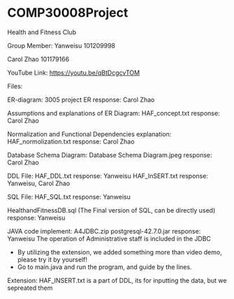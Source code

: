 # COMP30008Project
Health and Fitness Club

Group Member: 
Yanweisu 
101209998

Carol Zhao
101179166

YouTube Link: https://youtu.be/qBtDcgcvTOM

Files:

ER-diagram: 
3005 project ER
response: Carol Zhao

Assumptions and explanations of ER Diagram:
HAF_concept.txt
response: Carol Zhao

Normalization and Functional Dependencies explanation:
HAF_normolization.txt
response: Carol Zhao

Database Schema Diagram: 
Database Schema Diagram.jpeg
response: Carol Zhao

DDL File: 
HAF_DDL.txt
response: Yanweisu
HAF_InSERT.txt
response: Yanweisu, Carol Zhao

SQL File:
HAF_SQL.txt
response: Yanweisu

HealthandFitnessDB.sql (The Final version of SQL, can be directly used)
response: Yanweisu

JAVA code implement:
A4JDBC.zip
postgresql-42.7.0.jar
response: Yanweisu
The operation of Administrative staff is included in the JDBC
* By utilizing the extension, we added something more than video demo, please try it by yourself!
* Go to main.java and run the program, and guide by the lines.

Extension:
HAF_INSERT.txt is a part of DDL, its for inputting the data, but we sepreated them
